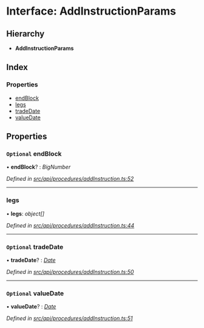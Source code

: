 # Interface: AddInstructionParams

## Hierarchy

* **AddInstructionParams**

## Index

### Properties

* [endBlock](addinstructionparams.md#optional-endblock)
* [legs](addinstructionparams.md#legs)
* [tradeDate](addinstructionparams.md#optional-tradedate)
* [valueDate](addinstructionparams.md#optional-valuedate)

## Properties

### `Optional` endBlock

• **endBlock**? : *BigNumber*

*Defined in [src/api/procedures/addInstruction.ts:52](https://github.com/PolymathNetwork/polymesh-sdk/blob/524b0225/src/api/procedures/addInstruction.ts#L52)*

___

###  legs

• **legs**: *object[]*

*Defined in [src/api/procedures/addInstruction.ts:44](https://github.com/PolymathNetwork/polymesh-sdk/blob/524b0225/src/api/procedures/addInstruction.ts#L44)*

___

### `Optional` tradeDate

• **tradeDate**? : *[Date](../enums/transactionargumenttype.md#date)*

*Defined in [src/api/procedures/addInstruction.ts:50](https://github.com/PolymathNetwork/polymesh-sdk/blob/524b0225/src/api/procedures/addInstruction.ts#L50)*

___

### `Optional` valueDate

• **valueDate**? : *[Date](../enums/transactionargumenttype.md#date)*

*Defined in [src/api/procedures/addInstruction.ts:51](https://github.com/PolymathNetwork/polymesh-sdk/blob/524b0225/src/api/procedures/addInstruction.ts#L51)*
